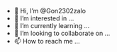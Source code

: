 - 👋 Hi, I’m @Gon2302zalo
- 👀 I’m interested in ...
- 🌱 I’m currently learning ...
- 💞️ I’m looking to collaborate on ...
- 📫 How to reach me ...

<!---
Gon2302zalo/Gon2302zalo is a ✨ special ✨ repository because its `README.md` (this file) appears on your GitHub profile.
You can click the Preview link to take a look at your changes.
--->

